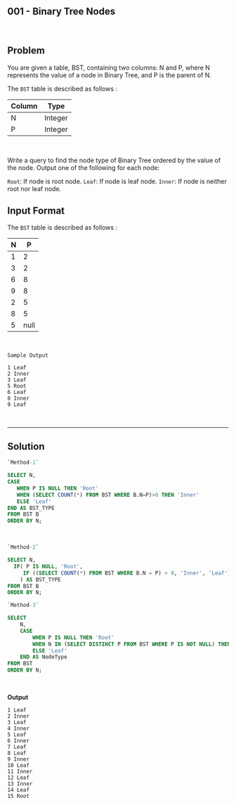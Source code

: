 ## 001 - Binary Tree Nodes
<br>

## Problem
You are given a table, BST, containing two columns: N and P, where N represents the value of a node in Binary Tree, and P is the parent of N.


The `BST` table is described as follows :

|  Column | Type |
|---|---|
| N  | Integer |
| P | Integer |

<br>



Write a query to find the node type of Binary Tree ordered by the value of the node. Output one of the following for each node:

`Root`: If node is root node.
`Leaf`: If node is leaf node.
`Inner`: If node is neither root nor leaf node.

## Input Format

The `BST` table is described as follows :

|  N | P |
|---|---|
| 1  | 2 |
| 3 | 2 |
| 6 | 8 |
| 9 | 8 |
| 2 | 5 |
| 8 | 5 |
| 5 | null |
<br>

`Sample Output`
```
1 Leaf
2 Inner
3 Leaf
5 Root
6 Leaf
8 Inner
9 Leaf

```
<br>

---

## Solution


```SQL
`Method-1`

SELECT N,
CASE
   WHEN P IS NULL THEN 'Root'
   WHEN (SELECT COUNT(*) FROM BST WHERE B.N=P)>0 THEN 'Inner'
   ELSE 'Leaf'
END AS BST_TYPE
FROM BST B
ORDER BY N;
```
<br>

```SQL
`Method-2`

SELECT N,
  IF( P IS NULL, 'Root', 
     IF ((SELECT COUNT(*) FROM BST WHERE B.N = P) > 0, 'Inner', 'Leaf')
    ) AS BST_TYPE
FROM BST B
ORDER BY N;
```
```SQL
`Method-3`

SELECT 
    N,
    CASE
        WHEN P IS NULL THEN 'Root'
        WHEN N IN (SELECT DISTINCT P FROM BST WHERE P IS NOT NULL) THEN 'Inner'
        ELSE 'Leaf'
    END AS NodeType
FROM BST
ORDER BY N;
```
<br>

**Output**

```
1 Leaf
2 Inner
3 Leaf
4 Inner
5 Leaf
6 Inner
7 Leaf
8 Leaf
9 Inner
10 Leaf
11 Inner
12 Leaf
13 Inner
14 Leaf
15 Root
```